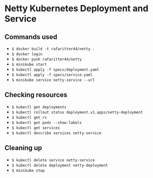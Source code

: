# Netty Kubernetes Deployment and Service

## Commands used
- `$ docker build -t rafaritter44/netty .`
- `$ docker login`
- `$ docker push rafaritter44/netty`
- `$ minikube start`
- `$ kubectl apply -f specs/deployment.yaml`
- `$ kubectl apply -f specs/service.yaml`
- `$ minikube service netty-service --url`

## Checking resources
- `$ kubectl get deployments`
- `$ kubectl rollout status deployment.v1.apps/netty-deployment`
- `$ kubectl get rs`
- `$ kubectl get pods --show-labels`
- `$ kubectl get services`
- `$ kubectl describe services netty-service`

## Cleaning up
- `$ kubectl delete service netty-service`
- `$ kubectl delete deployment netty-deployment`
- `$ minikube stop`